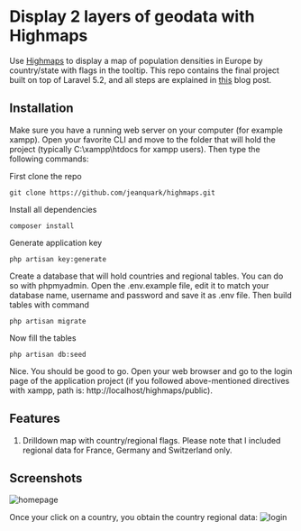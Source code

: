 # Display 2 layers of geodata with Highmaps

Use [Highmaps](http://www.highcharts.com/products/highmaps) to display a map of population densities in Europe by country/state with flags in the tooltip. This repo contains the final project built on top of Laravel 5.2, and all steps are explained in [this](http://www.jmkleger.com/display-2-layers-of-geodata-with-highmaps) blog post.

## Installation

Make sure you have a running web server on your computer (for example xampp). Open your favorite CLI and move to the folder that will hold the project (typically C:\xampp\htdocs for xampp users). Then type the following commands: 

First clone the repo
```
git clone https://github.com/jeanquark/highmaps.git
```

Install all dependencies
```
composer install
```

Generate application key 
```
php artisan key:generate
```

Create a database that will hold countries and regional tables. You can do so with phpmyadmin.
Open the .env.example file, edit it to match your database name, username and password and save it as .env file. Then build tables with command

```
php artisan migrate
```

Now fill the tables
```
php artisan db:seed
```

Nice. You should be good to go. Open your web browser and go to the login page of the application project (if you followed above-mentioned directives with xampp, path is: http://localhost/highmaps/public).

## Features

1. Drilldown map with country/regional flags. Please note that I included regional data for France, Germany and Switzerland only.

## Screenshots
![homepage](https://github.com/jeanquark/highmaps/raw/master/public/homepage.png "Homepage")

Once your click on a country, you obtain the country regional data:
![login](https://github.com/jeanquark/highmaps/raw/master/public/homepage2.png "Login")
